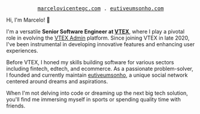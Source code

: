 <p align="center">
  <samp>
    <a href="https://marcelovicentegc.com">marcelovicentegc.com</a> .
    <a href="https://eutiveumsonho.com">eutiveumsonho.com</a>
  </samp>
</p>


Hi, I'm Marcelo! 👋

I'm a versatile **Senior Software Engineer at [VTEX](https://vtex.com)**, where I play a pivotal role in evolving the [VTEX Admin](https://help.vtex.com/en/v4) platform. Since joining VTEX in late 2020, I've been instrumental in developing innovative features and enhancing user experiences.

Before VTEX, I honed my skills building software for various sectors including fintech, edtech, and ecommerce. As a passionate problem-solver, I founded and currently maintain [eutiveumsonho](https://eutiveumsonho.com), a unique social network centered around dreams and aspirations.

When I'm not delving into code or dreaming up the next big tech solution, you'll find me immersing myself in sports or spending quality time with friends.
